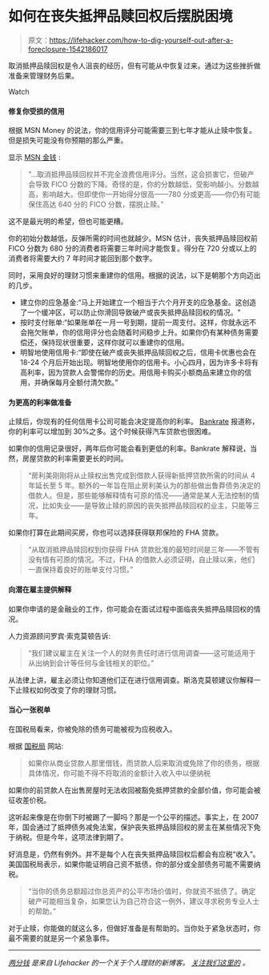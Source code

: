 # 如何在丧失抵押品赎回权后摆脱困境

> 原文：<https://lifehacker.com/how-to-dig-yourself-out-after-a-foreclosure-1542186017>

取消抵押品赎回权是令人沮丧的经历，但有可能从中恢复过来。通过为这些挫折做准备来管理财务后果。

Watch

#### 修复你受损的信用

根据 MSN Money 的说法，你的信用评分可能需要三到七年才能从止赎中恢复。但是损失可能没有你预期的那么严重。

显示 [MSN 金钱](http://money.msn.com/saving-money-tips/post.aspx?post=05749216-57d2-4be9-8ee4-b1e6d73be53e) :

> "...取消抵押品赎回权并不完全浪费信用评分。当然，这会损害它，但破产会导致 FICO 分数的下降。奇怪的是，你的分数越低，受影响越小。分数越高，影响越大。但即使你一开始得分很高——780 分或更高——你仍有可能保住高达 640 分的 FICO 分数，摆脱止赎。”

这不是最光明的希望，但也可能更糟。

你的初始分数越低，反弹所需的时间也就越少。MSN 估计，丧失抵押品赎回权前 FICO 分数为 680 分的消费者将需要三年时间才能恢复。得分在 720 分或以上的消费者将需要大约 7 年时间才能回到那个数字。

同时，采用良好的理财习惯来重建你的信用。根据的说法，以下是朝那个方向迈出的几步。

*   建立你的应急基金:“马上开始建立一个相当于六个月开支的应急基金。这创造了一个缓冲区，可以防止你滑回导致破产或丧失抵押品赎回权的情况。"
*   按时支付账单:“如果账单在一月一号到期，提前一周支付。这样，你就永远不会拖欠账单，你的信用评分也会随着时间稳步上升。如果你仍有某种债务需要偿还，保持现状很重要，这样你就可以重建你的信用。
*   明智地使用信用卡:“即使在破产或丧失抵押品赎回权之后，信用卡优惠也会在 18-24 个月后开始出现。明智地使用你的信用卡。小心四月，因为许多卡将有高利率，因为贷款人会警惕你的历史。用信用卡购买小额商品来建立你的信用，并确保每月全额付清欠款。”

#### 为更高的利率做准备

止赎后，你现有的任何信用卡公司可能会决定提高你的利率。 [Bankrate](http://www.bankrate.com/finance/mortgages/life-after-foreclosure-2.aspx) 报道称，你的利率可以增加到 30%之多。这个时候获得汽车贷款也很困难。

如果你的信用记录很好，两年后你可能会看到更低的利率。Bankrate 解释说，当然，房屋贷款的利率需要更长的时间。

> “房利美刚刚将从止赎权出售完成到借款人获得新抵押贷款所需的时间从 4 年延长至 5 年。额外的一年旨在阻止房利美认为的那些做出鲁莽债务决定的借款人。但是，那些能够解释情有可原的情况——通常是某人无法控制的情况，比如失业——是导致止赎的原因的丧失抵押品赎回权的业主，只能等三年。

如果你打算在此期间买房，你也可以选择获得联邦保险的 FHA 贷款。

> “从取消抵押品赎回权到你获得 FHA 贷款批准的最短时间是三年——不管有没有情有可原的情况。不过，FHA 的借款人必须证明，自止赎以来，他们一直保持着良好的账单支付习惯。”

#### 向潜在雇主提供解释

如果你申请的是金融业的工作，你可能会在面试过程中面临丧失抵押品赎回权的情况。

人力资源顾问罗宾·索克莫顿告诉:

> “我们建议雇主在关注一个人的财务责任时进行信用调查——这可能适用于从出纳到会计等任何与金钱相关的职位。”

从法律上讲，雇主必须让你知道他们正在进行信用调查。斯洛克莫顿建议你解释一下止赎权如何改变了你的理财习惯。

#### 当心一张税单

在国税局看来，你被免除的债务可能被视为应税收入。

根据 [国税局](http://www.irs.gov/uac/Home-Foreclosure-and-Debt-Cancellation) 网站:

> 如果你从商业贷款人那里借钱，而贷款人后来取消或免除了你的债务，根据具体情况，你可能不得不将取消的金额计入收入中以便纳税

如果你的前贷款人在出售房屋时无法收回被豁免抵押贷款的全部价值，你可能会被征收差价税。

这听起来像是在你倒下时被踢了一脚吗？那是一个公平的描述。事实上，在 2007 年，国会通过了抵押债务减免法案，保护丧失抵押品赎回权的房主在某些情况下免于纳税。但是今年，这项法律到期了。

好消息是，仍然有例外。并不是每个人在丧失抵押品赎回权后都会有应税“收入”。美国国税局表示，如果你能证明自己资不抵债，你的部分或全部债务可能不需要纳税。

> “当你的债务总额超过你总资产的公平市场价值时，你就资不抵债了。确定破产可能相当复杂，如果您认为自己符合这一例外，建议寻求税务专业人士的帮助。”

对于止赎，你能做的就这么多，但做好准备是有帮助的。当你处于紧急状态时，你最不需要的就是另一个紧急事件。

* * *

[*两分钱*](http://twocents.lifehacker.com) *是来自 Lifehacker 的一个关于个人理财的新博客。* [*关注我们这里的*](https://twitter.com/TwoCentsLH) *。*